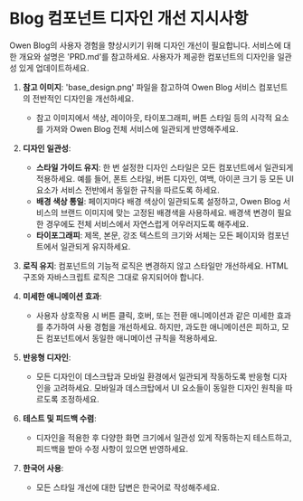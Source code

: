 # Blog 컴포넌트 디자인 개선 지시사항

Owen Blog의 사용자 경험을 향상시키기 위해 디자인 개선이 필요합니다. 서비스에 대한 개요와 설명은 'PRD.md'를 참고하세요. 사용자가 제공한 컴포넌트의 디자인을 일관성 있게 업데이트하세요.

1. **참고 이미지**: 'base_design.png' 파일을 참고하여 Owen Blog 서비스 컴포넌트의 전반적인 디자인을 개선하세요.

    - 참고 이미지에서 색상, 레이아웃, 타이포그래피, 버튼 스타일 등의 시각적 요소를 가져와 Owen Blog 전체 서비스에 일관되게 반영해주세요.

2. **디자인 일관성**:

    - **스타일 가이드 유지**: 한 번 설정한 디자인 스타일은 모든 컴포넌트에서 일관되게 적용하세요. 예를 들어, 폰트 스타일, 버튼 디자인, 여백, 아이콘 크기 등 모든 UI 요소가 서비스 전반에서 동일한 규칙을 따르도록 하세요.
    - **배경 색상 통일**: 페이지마다 배경 색상이 일관되도록 설정하고, Owen Blog 서비스의 브랜드 이미지에 맞는 고정된 배경색을 사용하세요. 배경색 변경이 필요한 경우에도 전체 서비스에서 자연스럽게 어우러지도록 해주세요.
    - **타이포그래피**: 제목, 본문, 강조 텍스트의 크기와 서체는 모든 페이지와 컴포넌트에서 일관되게 유지하세요.

3. **로직 유지**: 컴포넌트의 기능적 로직은 변경하지 않고 스타일만 개선하세요. HTML 구조와 자바스크립트 로직은 그대로 유지되어야 합니다.

4. **미세한 애니메이션 효과**:

    - 사용자 상호작용 시 버튼 클릭, 호버, 또는 전환 애니메이션과 같은 미세한 효과를 추가하여 사용 경험을 개선하세요. 하지만, 과도한 애니메이션은 피하고, 모든 컴포넌트에서 동일한 애니메이션 규칙을 적용하세요.

5. **반응형 디자인**:

    - 모든 디자인이 데스크탑과 모바일 환경에서 일관되게 작동하도록 반응형 디자인을 고려하세요. 모바일과 데스크탑에서 UI 요소들이 동일한 디자인 원칙을 따르도록 조정하세요.

6. **테스트 및 피드백 수렴**:

    - 디자인을 적용한 후 다양한 화면 크기에서 일관성 있게 작동하는지 테스트하고, 피드백을 받아 수정 사항이 있으면 반영하세요.

7. **한국어 사용**:
    - 모든 스타일 개선에 대한 답변은 한국어로 작성해주세요.